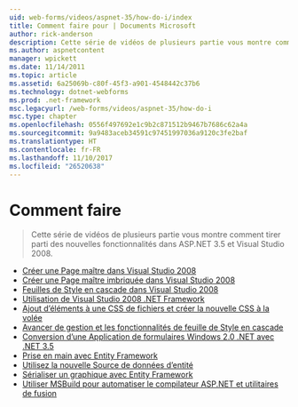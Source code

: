 ```yaml
---
uid: web-forms/videos/aspnet-35/how-do-i/index
title: Comment faire pour | Documents Microsoft
author: rick-anderson
description: Cette série de vidéos de plusieurs partie vous montre comment tirer parti des nouvelles fonctionnalités dans ASP.NET 3.5 et Visual Studio 2008.
ms.author: aspnetcontent
manager: wpickett
ms.date: 11/14/2011
ms.topic: article
ms.assetid: 6a25069b-c80f-45f3-a901-4548442c37b6
ms.technology: dotnet-webforms
ms.prod: .net-framework
msc.legacyurl: /web-forms/videos/aspnet-35/how-do-i
msc.type: chapter
ms.openlocfilehash: 0556f497692e1c9b2c871512b9467b7686c62a4a
ms.sourcegitcommit: 9a9483aceb34591c97451997036a9120c3fe2baf
ms.translationtype: HT
ms.contentlocale: fr-FR
ms.lasthandoff: 11/10/2017
ms.locfileid: "26520638"
---
```

<a name="how-do-i"></a>Comment faire
====================
> Cette série de vidéos de plusieurs partie vous montre comment tirer parti des nouvelles fonctionnalités dans ASP.NET 3.5 et Visual Studio 2008.


- [Créer une Page maître dans Visual Studio 2008](how-do-i-create-a-master-page-in-visual-studio-2008.md)
- [Créer une Page maître imbriquée dans Visual Studio 2008](how-do-i-create-nested-master-page-in-visual-studio-2008.md)
- [Feuilles de Style en cascade dans Visual Studio 2008](how-do-i-cascading-style-sheets-in-visual-studio-2008.md)
- [Utilisation de Visual Studio 2008 .NET Framework](how-do-i-working-with-visual-studio-2008-net-framework.md)
- [Ajout d’éléments à une CSS de fichiers et créer la nouvelle CSS à la volée](how-do-i-adding-elements-to-a-css-file-and-create-new-css-on-the-fly.md)
- [Avancer de gestion et les fonctionnalités de feuille de Style en cascade](how-do-i-advance-cascading-style-sheet-features-and-management.md)
- [Conversion d’une Application de formulaires Windows 2.0 .NET avec .NET 3.5](how-do-i-converting-a-net-20-windows-forms-application-to-net-35.md)
- [Prise en main avec Entity Framework](how-do-i-get-started-with-the-entity-framework.md)
- [Utilisez la nouvelle Source de données d’entité](how-do-i-use-the-new-entity-data-source.md)
- [Sérialiser un graphique avec Entity Framework](how-do-i-serialize-a-graph-with-the-entity-framework.md)
- [Utiliser MSBuild pour automatiser le compilateur ASP.NET et utilitaires de fusion](how-do-i-use-msbuild-to-automate-the-aspnet-compiler-and-merge-utilities.md)
